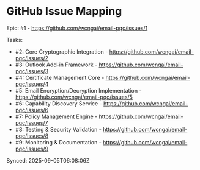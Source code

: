 # GitHub Issue Mapping

Epic: #1 - https://github.com/wcngai/email-pqc/issues/1

Tasks:
- #2: Core Cryptographic Integration - https://github.com/wcngai/email-pqc/issues/2
- #3: Outlook Add-in Framework - https://github.com/wcngai/email-pqc/issues/3
- #4: Certificate Management Core - https://github.com/wcngai/email-pqc/issues/4
- #5: Email Encryption/Decryption Implementation - https://github.com/wcngai/email-pqc/issues/5
- #6: Capability Discovery Service - https://github.com/wcngai/email-pqc/issues/6
- #7: Policy Management Engine - https://github.com/wcngai/email-pqc/issues/7
- #8: Testing & Security Validation - https://github.com/wcngai/email-pqc/issues/8
- #9: Monitoring & Documentation - https://github.com/wcngai/email-pqc/issues/9

Synced: 2025-09-05T06:08:06Z
